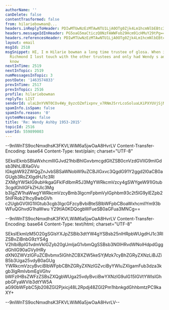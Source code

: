```yaml
---
authorName: ''
canDelete: false
contentTrasformed: false
from: hilariebowman@...
headers.inReplyToHeader: PDIwMTUwNzEzMTAwNTU1LjA0OTg0Zjk4Lm1hcmNlbEBtc3ByaW5nZXIuZGU+
headers.messageIdInHeader: PG5oaG5maCticzQ0NzFAWWFob29Hcm91cHMuY29tPg==
headers.referencesHeader: PDIwMTUwNzEzMTAwNTU1LjA0OTg0Zjk4Lm1hcmNlbEBtc3ByaW5nZXIuZGU+
layout: email
msgId: 2518
msgSnippet: HI, I m Hilarie bowman a long time trustee of glosa. When i moved from
  Richmond I lost touch with the other trustees and only had Wendy s address. If you
  know
nextInTime: 2519
nextInTopic: 2519
numMessagesInTopic: 3
postDate: '1463574833'
prevInTime: 2517
prevInTopic: 2516
profile: hilariebowman
replyTo: LIST
senderId: ulaLDnYVNT0COv4Wy_8yzcOZmfixpnv_v7RNmJ5rrLcoSoluaLKiPXYUVjSjNfuLAmBsY7S7Je4i3YU6W1I
spamInfo.isSpam: false
spamInfo.reason: '0'
systemMessage: false
title: 'Re: Wendy Ashby 1953-2015'
topicId: 2516
userId: 559899003
---
```



--9nlWnTS9ocNmxdhsK3FKVLWiM6a5jwOaA8HvrLV
Content-Transfer-Encoding: base64
Content-Type: text/plain; charset="UTF-8"

SEksIEknbSBIaWxhcmllIGJvd21hbiBhIGxvbmcgdGltZSB0cnVzdGVlIG9mIGdsb3NhLiBXaGVu
IGkgbW92ZWQgZnJvbSBSaWNobW9uZCBJIGxvc3QgdG91Y2ggd2l0aCB0aGUgb3RoZXIgdHJ1c3Rl
ZXMgYW5kIG9ubHkgaGFkIFdlbmR5J3MgYWRkcmVzcy4gSWYgeW91IGtub3cgdGhlIGFkZHJlc3Mg
b3IgZW1haWwgYWRkcmVzcyBmb3IgcmFpbmVyIGphbm93c2t5IG9yIEZpb25hIFRob21hcyBwbGVh
c2UgbGV0IG1lIGtub3cgb3IgcGFzcyBvbiBteSBlbWFpbCBoaWxhcmllYm93bWFuQGhvdG1haWwu
Y29tIA0KDQogbWFueSB0aGFua3MNCg==


--9nlWnTS9ocNmxdhsK3FKVLWiM6a5jwOaA8HvrLV
Content-Transfer-Encoding: base64
Content-Type: text/html; charset="UTF-8"

SEksIEkmIzM5O20gSGlsYXJpZSBib3dtYW4gYSBsb25nIHRpbWUgdHJ1c3RlZSBvZiBnbG9zYS4g
V2hlbiBpIG1vdmVkIGZyb20gUmljaG1vbmQgSSBsb3N0IHRvdWNoIHdpdGggdGhlIG90aGVyIHRy
dXN0ZWVzIGFuZCBvbmx5IGhhZCBXZW5keSYjMzk7cyBhZGRyZXNzLiBJZiB5b3Uga25vdyB0aGUg
YWRkcmVzcyBvciBlbWFpbCBhZGRyZXNzIGZvciByYWluZXIgamFub3dza3kgb3IgRmlvbmEgVGhv
bWFzIHBsZWFzZSBsZXQgbWUga25vdyBvciBwYXNzIG9uIG15IGVtYWlsIGhpbGFyaWVib3dtYW5A
aG90bWFpbC5jb208ZGl2Pjxicj48L2Rpdj48ZGl2Pm1hbnkgdGhhbmtzPC9kaXY+


--9nlWnTS9ocNmxdhsK3FKVLWiM6a5jwOaA8HvrLV--

